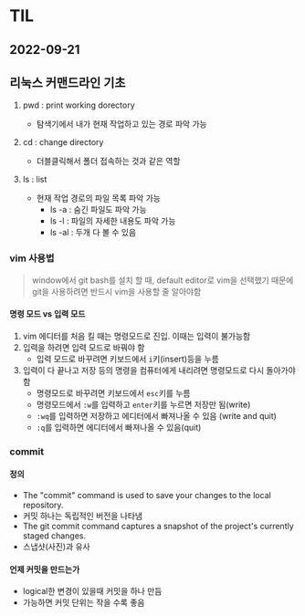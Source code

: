 # TIL
## 2022-09-21

## 리눅스 커맨드라인 기초

1. pwd : print working dorectory
    - 탐색기에서 내가 현재 작업하고 있는 경로 파악 가능

2. cd : change directory 
    - 더블클릭해서 폴더 접속하는 것과 같은 역할
    

3. ls : list
    - 현재 작업 경로의 파일 목록 파악 가능
        - ls -a : 숨긴 파일도 파악 가능
        - ls -l : 파일의 자세한 내용도 파악 가능
        - ls -al : 두개 다 볼 수 있음 


### vim 사용법 
> window에서 git bash를 설치 할 때, default editor로 vim을 선택했기 때문에 git을 사용하려면 반드시 vim을 사용할 줄 알아야함 

#### 명령 모드 vs 입력 모드 
1. vim 에디터를 처음 킬 때는 명령모드로 진입. 이때는 입력이 불가능함
2. 입력을 하려면 입력 모드로 바꿔야 함 
    - 입력 모드로 바꾸려면 키보드에서 `i`키(insert)등을 누름
3. 입력이 다 끝나고 저장 등의 명령을 컴퓨터에게 내리려면 명령모드로 다시 돌아가야 함
    - 명령모드로 바꾸려면 키보드에서 `esc`키를 누름
    - 명령모드에서 `:w`를 입력하고 `enter`키를 누르면 저장만 됨(write)
    - `:wq`를 입력하면 저장하고 에디터에서 빠져나올 수 있음 (write and quit)
    - `:q`를 입력하면 에디터에서 빠져나올 수 있음(quit)

### commit
#### 정의
  - The "commit" command is used to save your changes to the local repository.
  - 커밋 하나는 독립적인 버전을 나타냄
  - The git commit command captures a snapshot of the project's currently staged changes.
  - 스냅샷(사진)과 유사

#### 언제 커밋을 만드는가
  - logical한 변경이 있을때 커밋을 하나 만듬
  - 가능하면 커밋 단위는 작을 수록 좋음
